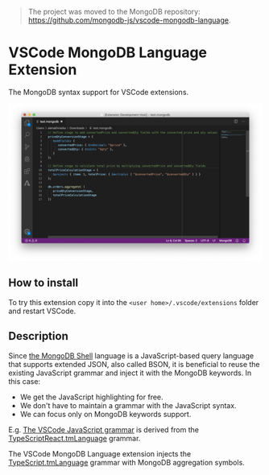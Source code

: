> The project was moved to the MongoDB repository: https://github.com/mongodb-js/vscode-mongodb-language.

# VSCode MongoDB Language Extension

The MongoDB syntax support for VSCode extensions.

![example](./example.png)

## How to install

To try this extension copy it into the `<user home>/.vscode/extensions` folder and restart VSCode.

## Description

Since [the MongoDB Shell](https://docs.mongodb.com/manual/mongo/) language is a JavaScript-based query language that supports extended JSON, also called BSON, it is beneficial to reuse the existing JavaScript grammar and inject it with the MongoDB keywords. In this case:

- We get the JavaScript highlighting for free.
- We don't have to maintain a grammar with the JavaScript syntax.
- We can focus only on MongoDB keywords support.

E.g. [The VSCode JavaScript grammar](https://github.com/microsoft/vscode/tree/master/extensions/javascript/syntaxes) is derived from the [TypeScriptReact.tmLanguage](https://github.com/Microsoft/TypeScript-TmLanguage/blob/master/TypeScriptReact.tmLanguage) grammar.

The VSCode MongoDB Language extension injects the [TypeScript.tmLanguage](https://github.com/Microsoft/TypeScript-TmLanguage/blob/master/TypeScript.tmLanguage) grammar with MongoDB aggregation symbols.

